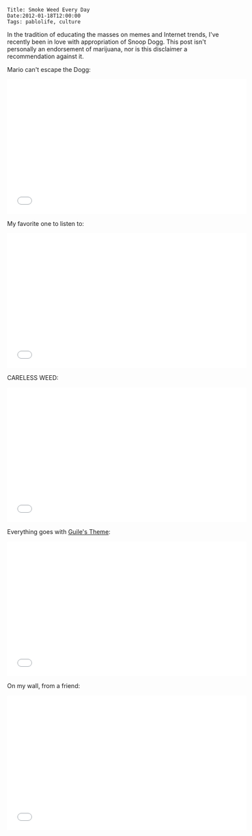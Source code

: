     Title: Smoke Weed Every Day
    Date:2012-01-18T12:00:00
    Tags: pablolife, culture


In the tradition of educating the masses on memes and Internet trends,
I've recently been in love with appropriation of Snoop Dogg. This post
isn't personally an endorsement of marijuana, nor is this disclaimer a
recommendation against it.

Mario can't escape the Dogg:

<iframe width="560" height="315" src="//www.youtube.com/embed/iAGBa9MZu0o" frameborder="0" allowfullscreen></iframe>

My favorite one to listen to:

<iframe width="560" height="315" src="//www.youtube.com/embed/MRXk_zK-Ccw" frameborder="0" allowfullscreen></iframe>

CARELESS WEED:

<iframe width="560" height="315" src="//www.youtube.com/embed/krlC_2TgO-0" frameborder="0" allowfullscreen></iframe>

Everything goes with [Guile's Theme][1]:

<iframe width="560" height="315" src="//www.youtube.com/embed/DziD_adtSV0" frameborder="0" allowfullscreen></iframe>

On my wall, from a friend:

<iframe width="560" height="315" src="//www.youtube.com/embed/w275r0FzEdY" frameborder="0" allowfullscreen></iframe>

   [1]: http://knowyourmeme.com/memes/guiles-theme-goes-with-everything

